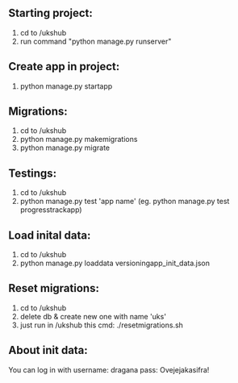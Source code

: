 ## Starting project:

1. cd to /ukshub
2. run command "python manage.py runserver"

## Create app in project:

1. python manage.py startapp <name>

## Migrations:

1. cd to /ukshub
2. python manage.py makemigrations
3. python manage.py migrate

## Testings:

1. cd to /ukshub
2. python manage.py test 'app name' (eg. python manage.py test progresstrackapp)

## Load inital data:

1. cd to /ukshub
2. python manage.py loaddata versioningapp_init_data.json

## Reset migrations:

1. cd to /ukshub
2. delete db & create new one with name 'uks'
3. just run in /ukshub this cmd: ./resetmigrations.sh

## About init data:

You can log in with
username: dragana
pass: Ovejejakasifra!
